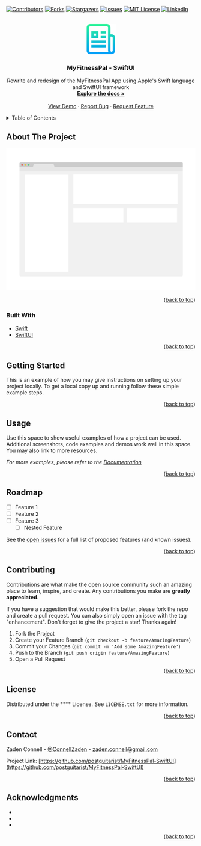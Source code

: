 <div id="top"></div>

<!-- PROJECT SHIELDS -->
[![Contributors][contributors-shield]][contributors-url]
[![Forks][forks-shield]][forks-url]
[![Stargazers][stars-shield]][stars-url]
[![Issues][issues-shield]][issues-url]
[![MIT License][license-shield]][license-url]
[![LinkedIn][linkedin-shield]][linkedin-url]



<!-- PROJECT LOGO -->
<br />
<div align="center">
  <a href="https://github.com/postguitarist/MyFitnessPal-SwiftUI">
    <img src="images/logo.png" alt="Logo" width="80" height="80">
  </a>

<h3 align="center">MyFitnessPal - SwiftUI</h3>

  <p align="center">
    Rewrite and redesign of the MyFitnessPal App using Apple's Swift language and SwiftUI framework
    <br />
    <a href="https://github.com/postguitarist/MyFitnessPal-SwiftUI"><strong>Explore the docs »</strong></a>
    <br />
    <br />
    <a href="https://github.com/postguitarist/MyFitnessPal-SwiftUI">View Demo</a>
    ·
    <a href="https://github.com/postguitarist/MyFitnessPal-SwiftUI/issues">Report Bug</a>
    ·
    <a href="https://github.com/postguitarist/MyFitnessPal-SwiftUI/issues">Request Feature</a>
  </p>
</div>



<!-- TABLE OF CONTENTS -->
<details>
  <summary>Table of Contents</summary>
  <ol>
    <li>
      <a href="#about-the-project">About The Project</a>
      <ul>
        <li><a href="#built-with">Built With</a></li>
      </ul>
    </li>
    <li>
      <a href="#getting-started">Getting Started</a>
      <ul>
        <li><a href="#prerequisites">Prerequisites</a></li>
        <li><a href="#installation">Installation</a></li>
      </ul>
    </li>
    <li><a href="#usage">Usage</a></li>
    <li><a href="#roadmap">Roadmap</a></li>
    <li><a href="#contributing">Contributing</a></li>
    <li><a href="#license">License</a></li>
    <li><a href="#contact">Contact</a></li>
    <li><a href="#acknowledgments">Acknowledgments</a></li>
  </ol>
</details>



<!-- ABOUT THE PROJECT -->
## About The Project

[![Product Name Screen Shot][product-screenshot]](https://example.com)

<p align="right">(<a href="#top">back to top</a>)</p>



### Built With

* [Swift](https://www.swift.org/)
* [SwiftUI](https://developer.apple.com/xcode/swiftui/)

<p align="right">(<a href="#top">back to top</a>)</p>



<!-- GETTING STARTED -->
## Getting Started

This is an example of how you may give instructions on setting up your project locally.
To get a local copy up and running follow these simple example steps.

<p align="right">(<a href="#top">back to top</a>)</p>



<!-- USAGE EXAMPLES -->
## Usage

Use this space to show useful examples of how a project can be used. Additional screenshots, code examples and demos work well in this space. You may also link to more resources.

_For more examples, please refer to the [Documentation](https://example.com)_

<p align="right">(<a href="#top">back to top</a>)</p>



<!-- ROADMAP -->
## Roadmap

- [ ] Feature 1
- [ ] Feature 2
- [ ] Feature 3
    - [ ] Nested Feature

See the [open issues](https://github.com/postguitarist/MyFitnessPal-SwiftUI/issues) for a full list of proposed features (and known issues).

<p align="right">(<a href="#top">back to top</a>)</p>



<!-- CONTRIBUTING -->
## Contributing

Contributions are what make the open source community such an amazing place to learn, inspire, and create. Any contributions you make are **greatly appreciated**.

If you have a suggestion that would make this better, please fork the repo and create a pull request. You can also simply open an issue with the tag "enhancement".
Don't forget to give the project a star! Thanks again!

1. Fork the Project
2. Create your Feature Branch (`git checkout -b feature/AmazingFeature`)
3. Commit your Changes (`git commit -m 'Add some AmazingFeature'`)
4. Push to the Branch (`git push origin feature/AmazingFeature`)
5. Open a Pull Request

<p align="right">(<a href="#top">back to top</a>)</p>



<!-- LICENSE -->
## License

Distributed under the **** License. See `LICENSE.txt` for more information.

<p align="right">(<a href="#top">back to top</a>)</p>



<!-- CONTACT -->
## Contact

Zaden Connell - [@ConnellZaden](https://twitter.com/ConnellZaden) - zaden.connell@gmail.com

Project Link: [https://github.com/postguitarist/MyFitnessPal-SwiftUI](https://github.com/postguitarist/MyFitnessPal-SwiftUI)

<p align="right">(<a href="#top">back to top</a>)</p>



<!-- ACKNOWLEDGMENTS -->
## Acknowledgments

* []()
* []()
* []()

<p align="right">(<a href="#top">back to top</a>)</p>



<!-- MARKDOWN LINKS & IMAGES -->
<!-- https://www.markdownguide.org/basic-syntax/#reference-style-links -->
[contributors-shield]: https://img.shields.io/github/contributors/postguitarist/MyFitnessPal-SwiftUI.svg?style=for-the-badge
[contributors-url]: https://github.com/postguitarist/MyFitnessPal-SwiftUI/graphs/contributors
[forks-shield]: https://img.shields.io/github/forks/postguitarist/MyFitnessPal-SwiftUI.svg?style=for-the-badge
[forks-url]: https://github.com/postguitarist/MyFitnessPal-SwiftUI/network/members
[stars-shield]: https://img.shields.io/github/stars/postguitarist/MyFitnessPal-SwiftUI.svg?style=for-the-badge
[stars-url]: https://github.com/postguitarist/MyFitnessPal-SwiftUI/stargazers
[issues-shield]: https://img.shields.io/github/issues/postguitarist/MyFitnessPal-SwiftUI.svg?style=for-the-badge
[issues-url]: https://github.com/postguitarist/MyFitnessPal-SwiftUI/issues
[license-shield]: https://img.shields.io/github/license/postguitarist/MyFitnessPal-SwiftUI.svg?style=for-the-badge
[license-url]: https://github.com/postguitarist/MyFitnessPal-SwiftUI/blob/master/LICENSE.txt
[linkedin-shield]: https://img.shields.io/badge/-LinkedIn-black.svg?style=for-the-badge&logo=linkedin&colorB=555
[linkedin-url]: https://linkedin.com/in/zaden-connell
[product-screenshot]: images/screenshot.png
